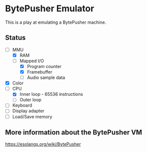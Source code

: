 # BytePusher Emulator

This is a play at emulating a BytePusher machine.


## Status

- [ ] MMU
  - [X] RAM
  - [ ] Mapped I/O
    - [X] Program counter
    - [X] Framebuffer
    - [ ] Audio sample data
- [X] Color
- [ ] CPU
  - [X] Inner loop - 65536 instructions
  - [ ] Outer loop
- [ ] Keyboard
- [ ] Display adapter
- [ ] Load/Save memory
## More information about the BytePusher VM

https://esolangs.org/wiki/BytePusher